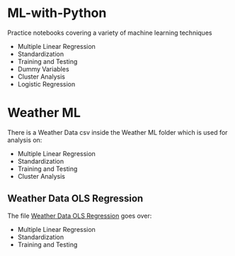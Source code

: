 # ML-with-Python
Practice notebooks covering a variety of machine learning techniques
- Multiple Linear Regression
- Standardization
- Training and Testing
- Dummy Variables
- Cluster Analysis
- Logistic Regression

# Weather ML
There is a Weather Data csv inside the Weather ML folder which is used for analysis on: 
- Multiple Linear Regression
- Standardization
- Training and Testing
- Cluster Analysis
## Weather Data OLS Regression 
The file [Weather Data OLS Regression](/blob/main/Weather%20MLR/Weather%20Data%20OLS%20Regression.ipynb) goes over:
- Multiple Linear Regression
- Standardization
- Training and Testing
